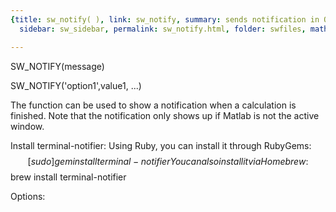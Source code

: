 ```yaml
---
{title: sw_notify( ), link: sw_notify, summary: sends notification in OSX, keywords: sample,
  sidebar: sw_sidebar, permalink: sw_notify.html, folder: swfiles, mathjax: 'true'}

---
```

 
SW_NOTIFY(message)
 
SW_NOTIFY('option1',value1, ...)
 
 
The function can be used to show a notification when a calculation is
finished. Note that the notification only shows up if Matlab is not
the active window.
 
Install terminal-notifier:
Using Ruby, you can install it through RubyGems:
$$ [sudo] gem install terminal-notifier
You can also install it via Homebrew:
$$ brew install terminal-notifier
 
Options:
 

